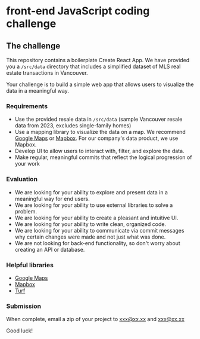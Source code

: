 # front-end JavaScript coding challenge

## The challenge

This repository contains a boilerplate Create React App. We have provided you a `/src/data` directory that includes a simplified dataset of MLS real estate transactions in Vancouver.

Your challenge is to build a simple web app that allows users to visualize the data in a meaningful way.

### Requirements

- Use the provided resale data in `/src/data` (sample Vancouver resale data from 2023, excludes single-family homes)
- Use a mapping library to visualize the data on a map. We recommend [Google Maps](https://cloud.google.com/maps-platform) or [Mapbox](https://www.mapbox.com/). For our company's data product, we use Mapbox.
- Develop UI to allow users to interact with, filter, and explore the data.
- Make regular, meaningful commits that reflect the logical progression of your work

### Evaluation

- We are looking for your ability to explore and present data in a meaningful way for end users.
- We are looking for your ability to use external libraries to solve a problem.
- We are looking for your ability to create a pleasant and intuitive UI.
- We are looking for your ability to write clean, organized code.
- We are looking for your ability to communicate via commit messages why certain changes were made and not just what was done.
- We are not looking for back-end functionality, so don't worry about creating an API or database.

### Helpful libraries

- [Google Maps](https://cloud.google.com/maps-platform)
- [Mapbox](https://www.mapbox.com/)
- [Turf](https://turfjs.org/)

### Submission

When complete, email a zip of your project to xxx@xx.xx and xxx@xx.xx

Good luck!
